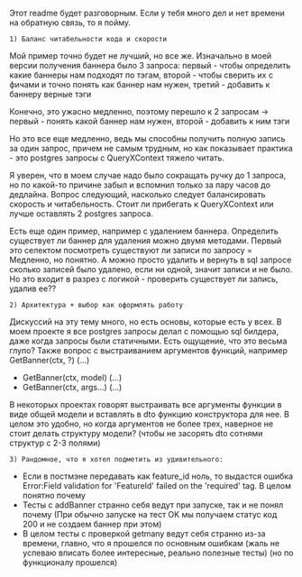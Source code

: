 Этот readme будет разговорным. Если у тебя много дел и нет времени на обратную связь, то я пойму.

    1) Баланс читабельности кода и скорости

Мой пример точно будет не лучший, но все же. Изначально в моей версии получения баннера было 3 запроса: первый - чтобы определить какие
баннеры нам подходят по тэгам, второй - чтобы сверить их с фичами и точно понять как баннер нам нужен, третий - добавить к баннеру верные тэги

Конечно, это ужасно медленно, поэтому перешло к 2 запросам -> первый - понять какой баннер нам нужен, второй - добавить к ним тэги

Но это все еще медленно, ведь мы способны получить полную запись за один запрос, причем не самым трудным, но как показывает практика -
это postgres запросы с QueryXContext тяжело читать. 

Я уверен, что в моем случае надо было сокращать ручку до 1 запроса, но по какой-то причине забыл и вспомнил только за пару часов до дедлайна.
Вопрос следующий, насколько следует балансировать скорость и читабельность. Стоит ли прибегать к QueryXContext или лучше оставлять 2 postgres запроса.

Есть еще один пример, например с удалением баннера. Определить существует ли баннер для удаления можно двумя методами. Первый это селектом посмотреть 
существуют ли записи по запросу = Медленно, но понятно. А можно просто удалить и вернуть в sql запросе сколько записей было удалено, если ни одной, значит
записи и не было. Но это входит в разрез с логикой - проверить существует ли запись, удалив ее??

    2) Архитектура + выбор как оформлять работу

Дискуссий на эту тему много, но есть основы, которые есть у всех. В моем проекте я все postgres запросы делал с помощью sql билдера, даже
когда запросы были статичными. Есть ощущение, что это весьма глупо? Также вопрос с выстраиванием аргументов функций, например GetBanner(ctx, ?) (...)
- GetBanner(ctx, model) (...)
- GetBanner(ctx, args...) (...)

В некоторых проектах говорят выстраивать все аргументы функции в виде общей модели и вставлять в dto функцию конструктора для нее.
В целом это удобно, но когда аргументов не более трех, наверное не стоит делать структуру модели? (чтобы не засорять dto сотнями структур с 2-3 полями)

    3) Рандомное, что я хотел подметить из удивительного:

- Если в постмэне передавать как feature_id ноль, то выдастся ошибка Error:Field validation for 'FeatureId' failed on the 'required' tag. В целом понятно почему
- Тесты с addBanner странно себя ведут при запуске, так и не понял почему (При обычно запуске на тест OK мы получаем статус код 200 и не создаем баннер при этом)
- В целом тесты с проверкой getmany ведут себя странно из-за времени, главно, что я прошелся по основным ошибкам (жаль не успеваю вписать более интересные, реально полезные тесты) (но по функционалу прошелся)